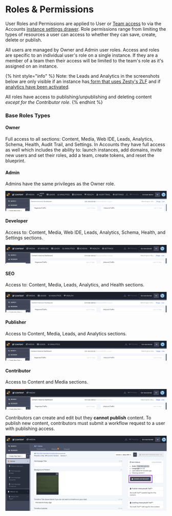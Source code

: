 # Roles & Permissions

User Roles and Permissions are applied to User or [Team access](https://zesty.org/guides/adding-a-team) to via the Accounts [instance settings drawer](https://zesty.org/services/accounts-ui/instance-settings-drawer). Role permissions range from limiting the types of resources a user can access to whether they can save, create, delete or publish.

All users are managed by Owner and Admin user roles. Access and roles are specific to an individual user's role on a single instance. If they are a member of a team then their access will be limited to the team's role as it's assigned on an instance.

{% hint style="info" %}
Note: the Leads and Analytics in the screenshots below are only visible if an instance has[ form that uses Zesty's ZLF](https://zesty.org/services/manager-ui/leads#how-to-connect-forms-to-zlf) and if [analytics have been activated](https://zesty.org/services/web-engine/analytics).  
  
All roles have access to publishing/unpublishing and deleting content _except for the Contributor role_. 
{% endhint %}

### Base Roles Types

#### **Owner**

Full access to all sections: Content, Media, Web IDE, Leads, Analytics, Schema, Health, Audit Trail, and Settings. In Accounts they have full access as well which includes the ability to: launch instances, add domains, invite new users and set their roles, add a team, create tokens, and reset the blueprint. 

#### **Admin** 

Admins have the same privileges as the Owner role.

![Admin role access view.](../.gitbook/assets/admin-role-access.png)

#### Developer

Access to: Content, Media, Web IDE, Leads, Analytics, Schema, Health, and Settings sections.

![Developer role access view.](../.gitbook/assets/developer-role-access%20%281%29.png)

#### SEO 

Access to: Content, Media, Leads, Analytics, and Health sections.

![SEO role access view.](../.gitbook/assets/seo-role-access.png)

#### Publisher

Access to Content, Media, Leads, and Analytics sections. 

![Publisher role access view.](../.gitbook/assets/publisher-role-access.png)

#### Contributor

Access to Content and Media sections. 

![Contributor role access view.](../.gitbook/assets/contributor-role-access.png)

Contributors can create and edit but they **cannot publish** content. To publish new content, contributors must submit a workflow request to a user with publishing access.

![Contributor role content view.](../.gitbook/assets/contributor-role-content-access.png)

